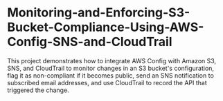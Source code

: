 # Monitoring-and-Enforcing-S3-Bucket-Compliance-Using-AWS-Config-SNS-and-CloudTrail
This project demonstrates how to integrate AWS Config with Amazon S3, SNS, and CloudTrail to monitor changes in an S3 bucket's configuration, flag it as non-compliant if it becomes public, send an SNS notification to subscribed email addresses, and use CloudTrail to record the API that triggered the change.


